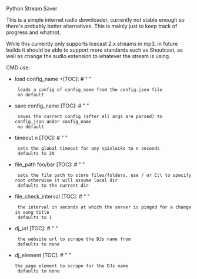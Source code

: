 Python Stream Saver

This is a simple internet radio downloader, currently not stable enough so there's probably better alternatives. This is mainly just to keep track of progress and whatnot.

While this currently only supports Icecast 2.x streams in mp3, in future builds it should be able to support more standards such as Shoutcast, as well as change the
audio extension to whatever the stream is using.

CMD use:
+	load config_name
		+[TOC]: # " "


		 loads a config of config_name from the config.json file
		 no default
+	save config_name
		[TOC]: # " "


		 saves the current config (after all args are parsed) to config.json under config_name
		 no default
+	timeout n
        [TOC]: # " "



		 sets the global timeout for any spinlocks to n seconds
		 defaults to 20
+	file_path foo/bar
        [TOC]: # " "



         sets the file path to store files/folders, use / or C:\ to specify root otherwise it will assume local dir
		 defaults to the current dir
+	file_check_interval
        [TOC]: # " "



		 the interval in seconds at which the server is pinged for a change in song title
		 defaults to 1
+	dj_url
        [TOC]: # " "



		 the website url to scrape the DJs name from
		 defaults to none
+	dj_element
        [TOC]: # " "



		the page element to scrape for the DJs name
		 defaults to none
